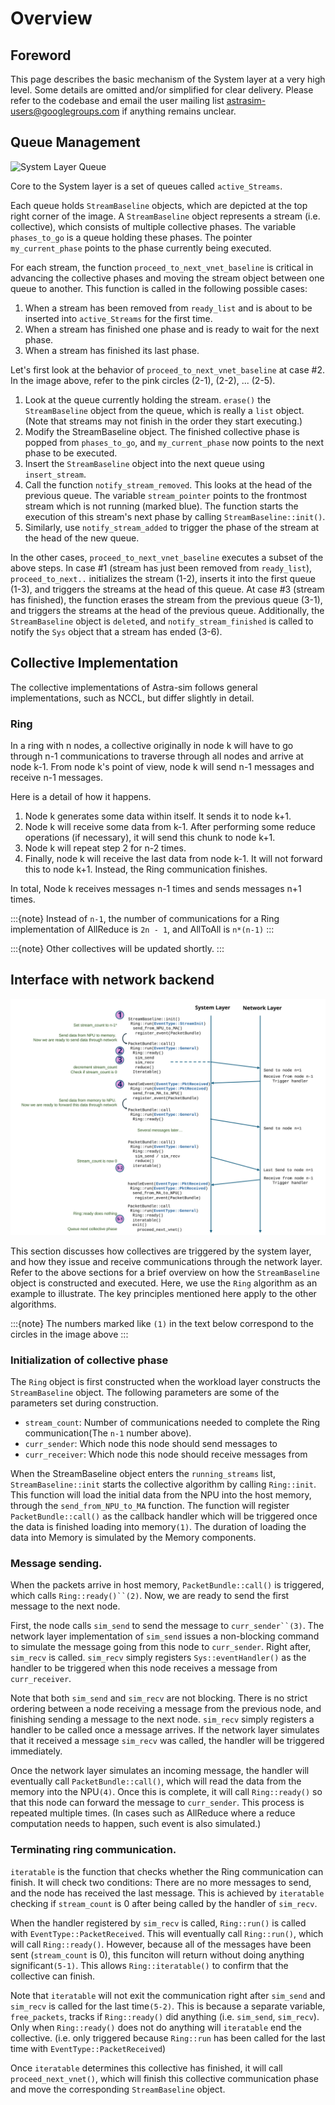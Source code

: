 # Overview

## Foreword
This page describes the basic mechanism of the System layer at a very high level. Some details are omitted and/or simplified for clear delivery. Please refer to the codebase and email the user mailing list [astrasim-users@googlegroups.com](mailto:astrasim-users@googlegroups.com) if anything remains unclear.


## Queue Management
![System Layer Queue](/_static/images/system_overview_queue.svg)

Core to the System layer is a set of queues called `active_Streams`.

Each queue holds `StreamBaseline` objects, which are depicted at the top right corner of the image. A `StreamBaseline` object represents a stream (i.e. collective), which consists of multiple collective phases. The variable `phases_to_go` is a queue holding these phases. The pointer `my_current_phase` points to the phase currently being executed.

For each stream, the function `proceed_to_next_vnet_baseline` is critical in advancing the collective phases and moving the stream object between one queue to another.
This function is called in the following possible cases:

1. When a stream has been removed from `ready_list` and is about to be inserted into `active_Streams` for the first time.
2. When a stream has finished one phase and is ready to wait for the next phase.
3. When a stream has finished its last phase.

Let's first look at the behavior of `proceed_to_next_vnet_baseline` at case #2. In the image above, refer to the pink circles (2-1), (2-2), ... (2-5).

1. Look at the queue currently holding the stream. `erase()` the `StreamBaseline` object from the queue, which is really a `list` object. (Note that streams may not finish in the order they start executing.)
2. Modify the StreamBaseline object. The finished collective phase is popped from `phases_to_go`, and `my_current_phase` now points to the next phase to be executed.
3. Insert the `StreamBaseline` object into the next queue using `insert_stream`.
4. Call the function `notify_stream_removed`. This looks at the head of the previous queue. The variable `stream_pointer` points to the frontmost stream which is not running (marked blue). The function starts the execution of this stream's next phase by calling `StreamBaseline::init()`.
5. Similarly, use `notify_stream_added` to trigger the phase of the stream at the head of the new queue.

In the other cases, `proceed_to_next_vnet_baseline` executes a subset of the above steps. In case #1 (stream has just been removed from `ready_list`), `proceed_to_next..` initializes the stream (1-2), inserts it into the first queue (1-3), and triggers the streams at the head of this queue. At case #3 (stream has finished), the function erases the stream from the previous queue (3-1), and triggers the streams at the head of the previous queue. Additionally, the `StreamBaseline` object is `delete`d, and `notify_stream_finished` is called to notify the `Sys` object that a stream has ended (3-6).


## Collective Implementation
The collective implementations of Astra-sim follows general implementations, such as NCCL, but differ slightly in detail.

### Ring
<!-- ![Ring Algorithm](/_static/images/system_collective_ring.svg) -->
In a ring with n nodes, a collective originally in node k will have to go through n-1 communications to traverse through all nodes and arrive at node k-1. From node k's point of view, node k will send n-1 messages and receive n-1 messages.

Here is a detail of how it happens.

1. Node k generates some data within itself. It sends it to node k+1.
2. Node k will receive some data from k-1. After performing some reduce operations (if necessary), it will send this chunk to node k+1.
3. Node k will repeat step 2 for n-2 times.
4. Finally, node k will receive the last data from node k-1. It will not forward this to node k+1. Instead, the Ring communication finishes.

In total, Node k receives messages n-1 times and sends messages n+1 times.


:::{note}
Instead of `n-1`, the number of communications for a Ring implementation of AllReduce is `2n - 1`, and AllToAll is `n*(n-1)`
:::

:::{note}
Other collectives will be updated shortly.
:::

## Interface with network backend
![Collective Iteration](/_static/images/system_collective_iteration.svg)

This section discusses how collectives are triggered by the system layer, and how they issue and receive communications through the network layer. Refer to the above sections for a brief overview on how the `StreamBaseline` object is constructed and executed. Here, we use the `Ring` algorithm as an example to illustrate. The key principles mentioned here apply to the other algorithms.

:::{note}
The numbers marked like `(1)` in the text below correspond to the circles in the image above
:::

### Initialization of collective phase
The `Ring` object is first constructed when the workload layer constructs the `StreamBaseline` object. The following parameters are some of the parameters set during construction.
- `stream_count`: Number of communications needed to complete the Ring communication(The `n-1` number above).
- `curr_sender`: Which node this node should send messages to
- `curr_receiver`: Which node this node should receive messages from

When the StreamBaseline object enters the `running_streams` list, `StreamBaseline::init` starts the collective algorithm by calling `Ring::init`. This function will load the initial data from the NPU into the host memory, through the `send_from_NPU_to_MA` function. The function will register `PacketBundle::call()` as the callback handler which will be triggered once the data is finished loading into memory`(1)`. The duration of loading the data into Memory is simulated by the Memory components.

### Message sending.
When the packets arrive in host memory, `PacketBundle::call()` is triggered, which calls `Ring::ready()``(2)`. Now, we are ready to send the first message to the next node.

First, the node calls `sim_send` to send the message to `curr_sender``(3)`. The network layer implementation of `sim_send` issues a non-blocking command to simulate the message going from this node to `curr_sender`. Right after, `sim_recv` is called. `sim_recv` simply registers `Sys::eventHandler()` as the handler to be triggered when this node receives a message from `curr_receiver`.

Note that both `sim_send` and `sim_recv` are not blocking. There is no strict ordering between a node receiving a message from the previous node, and finishing sending a message to the next node. `sim_recv` simply registers a handler to be called once a message arrives. If the network layer simulates that it received a message `sim_recv` was called, the handler will be triggered immediately.

Once the network layer simulates an incoming message, the handler will eventually call `PacketBundle::call()`, which will read the data from the memory into the NPU`(4)`. Once this is complete, it will call `Ring::ready()` so that this node can forward the message to `curr_sender`. This process is repeated multiple times. (In cases such as AllReduce where a reduce computation needs to happen, such event is also simulated.)

### Terminating ring communication.
`iteratable` is the function that checks whether the Ring communication can finish. It will check two conditions: There are no more messages to send, and the node has received the last message. This is achieved by `iteratable` checking if `stream_count` is 0 after being called by the handler of `sim_recv`.

When the handler registered by `sim_recv` is called, `Ring::run()` is called with `EventType::PacketReceived`. This will eventually call `Ring::run()`, which will call `Ring::ready()`. However, because all of the messages have been sent (`stream_count` is 0), this funciton will return without doing anything significant`(5-1)`. This allows `Ring::iteratable()` to confirm that the collective can finish.

Note that `iteratable` will not exit the communication right after `sim_send` and `sim_recv` is called for the last time`(5-2)`. This is because a separate variable, `free_packets`, tracks if `Ring::ready()` did anything (i.e. `sim_send`, `sim_recv`). Only when `Ring::ready()` does not do anything will `iteratable` end the collective. (i.e. only triggered because `Ring::run` has been called for the last time with `EventType::PacketReceived`)

Once `iteratable` determines this collective has finished, it will call `proceed_next_vnet()`, which will finish this collective communication phase and move the corresponding `StreamBaseline` object.
